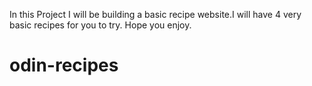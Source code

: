 In this Project I will be building a basic recipe website.I will have 4 very
basic recipes for you to try. Hope you enjoy.

# odin-recipes
